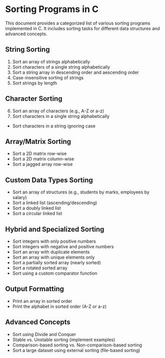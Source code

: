# Sorting Programs in C

This document provides a categorized list of various sorting programs implemented in C. It includes sorting tasks for different data structures and advanced concepts.

## String Sorting
1. Sort an array of strings alphabetically
2. Sort characters of a single string alphabetically
3. Sort a string array in descending order and aescending order
4. Case-insensitive sorting of strings
5. Sort strings by length

## Character Sorting
6. Sort an array of characters (e.g., A-Z or a-z)
7. Sort characters in a single string alphabetically
- Sort characters in a string ignoring case

## Array/Matrix Sorting
- Sort a 2D matrix row-wise
- Sort a 2D matrix column-wise
- Sort a jagged array row-wise

## Custom Data Types Sorting
- Sort an array of structures (e.g., students by marks, employees by salary)
- Sort a linked list (ascending/descending)
- Sort a doubly linked list
- Sort a circular linked list

## Hybrid and Specialized Sorting
- Sort integers with only positive numbers
- Sort integers with negative and positive numbers
- Sort an array with duplicate elements
- Sort an array with unique elements only
- Sort a partially sorted array (nearly sorted)
- Sort a rotated sorted array
- Sort using a custom comparator function

## Output Formatting
- Print an array in sorted order
- Print the alphabet in sorted order (A-Z or a-z)

## Advanced Concepts
- Sort using Divide and Conquer
- Stable vs. Unstable sorting (implement examples)
- Comparison-based sorting vs. Non-comparison-based sorting
- Sort a large dataset using external sorting (file-based sorting)
